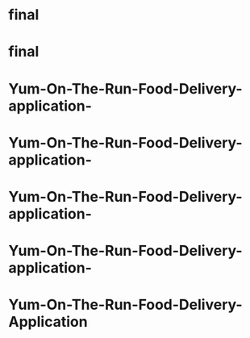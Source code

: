 <!-- no start the project: -->
<!-- first go to frontend and start it the command "npm start"-->
<!-- now open new terminal go to backend and give command "nodemon app.js -->

# final
# final
# Yum-On-The-Run-Food-Delivery-application-
# Yum-On-The-Run-Food-Delivery-application-
# Yum-On-The-Run-Food-Delivery-application-
# Yum-On-The-Run-Food-Delivery-application-
# Yum-On-The-Run-Food-Delivery-Application
